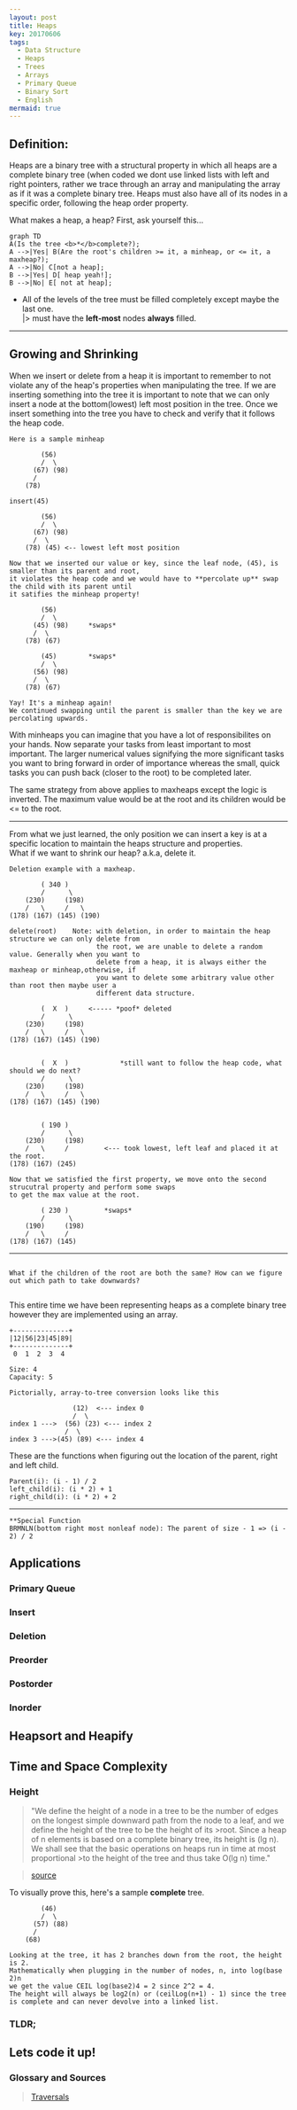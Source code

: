 ```yaml
---
layout: post
title: Heaps
key: 20170606
tags:
  - Data Structure
  - Heaps
  - Trees
  - Arrays
  - Primary Queue
  - Binary Sort
  - English
mermaid: true
---
```


## Definition:

Heaps are a binary tree with a structural property in which all heaps are a complete binary tree (when coded we dont use linked lists with left and right pointers, rather we trace through an array and manipulating the array as if it was a complete binary tree. Heaps must also have all of its nodes in a specific order, following the heap order property. <br>

What makes a heap, a heap? First, ask yourself this...

<!--more-->

```mermaid
graph TD
A(Is the tree <b>*</b>complete?);
A -->|Yes| B(Are the root's children >= it, a minheap, or <= it, a maxheap?);
A -->|No| C[not a heap];
B -->|Yes| D[ heap yeah!];
B -->|No| E[ not at heap];

```
* All of the levels of the tree must be filled completely except maybe the last one. <br>
    |> must have the **left-most** nodes **always** filled.

---



## Growing and Shrinking 
When we insert or delete from a heap it is important to remember to not violate any of the heap's properties when manipulating the tree.
If we are inserting something into the tree it is important to note that we can only insert a node at the bottom(lowest) left most position in the tree.
Once we insert something into the tree you have to check and verify that it follows the heap code.

```
Here is a sample minheap 

        (56)
        /  \
      (67) (98)
      /
    (78)

insert(45)

        (56)
        /  \
      (67) (98)
      /  \
    (78) (45) <-- lowest left most position
    
Now that we inserted our value or key, since the leaf node, (45), is smaller than its parent and root,
it violates the heap code and we would have to **percolate up** swap the child with its parent until 
it satifies the minheap property!

        (56)
        /  \
      (45) (98)     *swaps*
      /  \
    (78) (67)
    
        (45)        *swaps*
        /  \
      (56) (98)
      /  \
    (78) (67)
    
Yay! It's a minheap again!
We continued swapping until the parent is smaller than the key we are percolating upwards. 

```
With minheaps you can imagine that you have a lot of responsibilites on your hands. Now separate your tasks from 
least important to most important. The larger numerical values signifying the more significant tasks you want to bring forward in order of importance whereas the small,
quick tasks you can push back (closer to the root) to be completed later. 

The same strategy from above applies to maxheaps except the logic is inverted. The maximum value would be at the root and its children would be <= to the root. 

---
From what we just learned, the only position we can insert a key is at a specific location to maintain the heaps structure and properties.<br>
What if we want to shrink our heap? a.k.a, delete it. 

```
Deletion example with a maxheap. 

        ( 340 )
        /      \
    (230)     (198)     
    /   \     /   \
(178) (167) (145) (190)

delete(root)    Note: with deletion, in order to maintain the heap structure we can only delete from 
                      the root, we are unable to delete a random value. Generally when you want to 
                      delete from a heap, it is always either the maxheap or minheap,otherwise, if 
                      you want to delete some arbitrary value other than root then maybe user a 
                      different data structure. 

        (  X  )     <----- *poof* deleted
        /      \
    (230)     (198)     
    /   \     /   \
(178) (167) (145) (190)


        (  X  )             *still want to follow the heap code, what should we do next?
        /      \
    (230)     (198)     
    /   \     /   \
(178) (167) (145) (190)


        ( 190 )             
        /      \
    (230)     (198)     
    /   \     /         <--- took lowest, left leaf and placed it at the root. 
(178) (167) (245) 

Now that we satisfied the first property, we move onto the second strucutral property and perform some swaps
to get the max value at the root.

        ( 230 )         *swaps* 
        /      \
    (190)     (198)     
    /   \     /   
(178) (167) (145) 

```
---

```

What if the children of the root are both the same? How can we figure out which path to take downwards?


```
This entire time we have been representing heaps as a complete binary tree however they are implemented using an array. 

```
+--------------+
|12|56|23|45|89|
+--------------+
 0  1  2  3  4

Size: 4
Capacity: 5

Pictorially, array-to-tree conversion looks like this

                (12)  <--- index 0
                /  \
index 1 --->  (56) (23) <--- index 2
              /  \
index 3 --->(45) (89) <--- index 4
```
These are the functions when figuring out the location of the parent, right and left child. 
```
Parent(i): (i - 1) / 2          
left_child(i): (i * 2) + 1
right_child(i): (i * 2) + 2
```
---

```
**Special Function
BRMNLN(bottom right most nonleaf node): The parent of size - 1 => (i - 2) / 2

```

## Applications 

### Primary Queue
### Insert
### Deletion
### Preorder
### Postorder
### Inorder


## Heapsort and Heapify 


## Time and Space Complexity
### Height
> "We define the height of a node in a tree to be the number of edges on the longest simple downward path from the node to a leaf, and we define the height of the tree to be the height of its >root. Since a heap of n elements is based on a complete binary tree, its height is (lg n). We shall see that the basic operations on heaps run in time at most proportional >to the height of the tree and thus take O(lg n) time."

>[source](http://net.pku.edu.cn/~course/cs101/2007/resource/Intro2Algorithm/book6/chap07.htm)

To visually prove this, here's a sample **complete** tree. 
```
        (46)
        /  \
      (57) (88)
      /
    (68)
    
Looking at the tree, it has 2 branches down from the root, the height is 2.
Mathematically when plugging in the number of nodes, n, into log(base 2)n
we get the value CEIL log(base2)4 = 2 since 2^2 = 4.
The height will always be log2(n) or (ceilLog(n+1) - 1) since the tree
is complete and can never devolve into a linked list. 
```

### TLDR;

## Lets code it up!

### Glossary and Sources
>[Traversals](http://robin-thomas.github.io/min-heap/)

